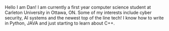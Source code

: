 Hello I am Dan! I am currently a first year computer science student at Carleton University in Ottawa, ON. Some of my interests include cyber security, AI systems and the newest top of the line tech!  I know how to write in Python, JAVA and just starting to learn about C++.  

